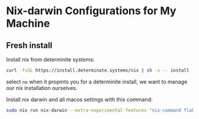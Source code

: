 # Nix-darwin Configurations for My Machine

## Fresh install

Install nix from determinite systems:

```sh
curl -fsSL https://install.determinate.systems/nix | sh -s -- install
```

select `no` when it propmts you for a determinite install, we want to manage our nix installation ourselves.


Install nix darwin and all macos settings with this command:
```sh
sudo nix run nix-darwin --extra-experimental-features "nix-command flakes" -- switch --flake .#macbook-pro
```
